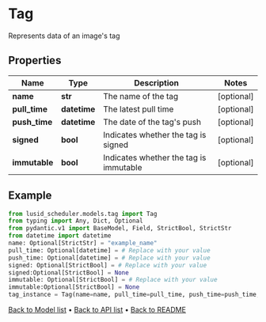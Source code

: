 # Tag

Represents data of an image's tag
## Properties
Name | Type | Description | Notes
------------ | ------------- | ------------- | -------------
**name** | **str** | The name of the tag | [optional] 
**pull_time** | **datetime** | The latest pull time | [optional] 
**push_time** | **datetime** | The date of the tag&#39;s push | [optional] 
**signed** | **bool** | Indicates whether the tag is signed | [optional] 
**immutable** | **bool** | Indicates whether the tag is immutable | [optional] 
## Example

```python
from lusid_scheduler.models.tag import Tag
from typing import Any, Dict, Optional
from pydantic.v1 import BaseModel, Field, StrictBool, StrictStr
from datetime import datetime
name: Optional[StrictStr] = "example_name"
pull_time: Optional[datetime] = # Replace with your value
push_time: Optional[datetime] = # Replace with your value
signed: Optional[StrictBool] = # Replace with your value
signed:Optional[StrictBool] = None
immutable: Optional[StrictBool] = # Replace with your value
immutable:Optional[StrictBool] = None
tag_instance = Tag(name=name, pull_time=pull_time, push_time=push_time, signed=signed, immutable=immutable)

```

[Back to Model list](../README.md#documentation-for-models) &#8226; [Back to API list](../README.md#documentation-for-api-endpoints) &#8226; [Back to README](../README.md)

